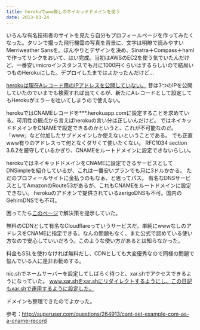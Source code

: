 ```yaml
---
title: herokuでwww無しのネイキッドドメインを使う
date: 2013-03-24
---
```


いろんな有名技術者のサイトを見たら自分もプロフィールページを作ってみたくなった。タリンで撮った飛行機雲の写真を背景に、文字は明瞭で読みやすいMerriweather Sansを。ぼんやりとデザインを決め、Sinatra＋Compass＋hamlで作ってリンクをおいて、はい完成。当初はAWSのEC2を使う気でいたんだけど、一番安いmicroインスタンスでも月に1000円くらいはするらしいので結局いつものHerokuにした。デプロイしたまではよかったんだけど…

[herokuは現在Aレコード用のIPアドレスを公開していない。](https://devcenter.heroku.com/articles/custom-domains#ip-addresses)
昔は3つのIPを公開していたのでいまでも検索すれば出てくるが、新たにAレコードとして設定してもHerokuがエラーを吐いてしまうので使えない。

herokuではCNAMEレコードを***.herokuapp.comに設定することを求めている。可用性の観点から言えばherokuの言い分は正しいんだけど。
ではネイキッドドメインをCNAMEで設定できるのかというと、これが不可能なのだ。「www」など付加したサブドメインしか使えないということである。
でも正直www有りのアドレスって何となくダサくて使いたくない。
RFC1034 section 3.6.2を厳守しているかぎり、CNAMEをルートドメインに設定できないらしい。

herokuではネイキッドドメインをCNAMEに設定できるサービスとしてDNSimpleを紹介しているが、これは一番安いプランでも月に3ドルかかる。
ただのプロフィールサイトに金払うのもなぁ、と思ってパス。
有名なDNSサービスとしてAmazonのRoute53があるが、これもCNAMEをルートドメインに設定できない。
herokuのアドオンで提供されているzerigoDNSも不可。国内のGehirnDNSでも不可。

困ってたら[このページ](http://blog.cloudflare.com/zone-apex-naked-domain-root-domain-cname-supp)で解決策を提示していた。

無料のCDNとして有名なCloudflareっていうサービスだ。単純にwwwなしのアドレスをCNAMEに指定できる。なんの問題もなく、また公式で認めている使い方なので安心していいだろう。このような使い方があるとは知らなかった。

料金もSSLを使わなければ無料だし、CDNとしても大変優秀なので同様の問題で悩んでいる人に是非お勧めする。

nic.shでネームサーバーを設定してしばらく待つと、xar.shでアクセスできるようになっていた。
www.xar.shをxar.shにリダイレクトするようにし、この日記もxar.shで運用するように設定した。

ドメインも整理できたのでよかった。

参考：<http://superuser.com/questions/264913/cant-set-example-com-as-a-cname-record>
